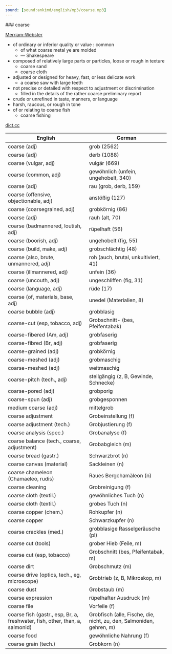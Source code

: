 ```yaml
---
sound: [sound:ankimd/english/mp3/coarse.mp3]
---
```


\### coarse

[Merriam-Webster](https://www.merriam-webster.com/dictionary/coarse)

- of ordinary or inferior quality or value : common
    - of what coarse metal ye are molded
    - — Shakespeare
- composed of relatively large parts or particles, loose or rough in texture
    - coarse sand
    - coarse cloth
- adjusted or designed for heavy, fast, or less delicate work
    - a coarse saw with large teeth
- not precise or detailed with respect to adjustment or discrimination
    - filled in the details of the rather coarse preliminary report
- crude or unrefined in taste, manners, or language
- harsh, raucous, or rough in tone
- of or relating to coarse fish
    - coarse fishing

[dict.cc](https://www.dict.cc/coarse)

| English        | German       |
| -------------- | ------------ |
| coarse (adj) | grob (2562) |
| coarse (adj) | derb (1088) |
| coarse (vulgar, adj) | vulgär (669) |
| coarse (common, adj) | gewöhnlich (unfein, ungehobelt, 340) |
| coarse (adj) | rau (grob, derb, 159) |
| coarse (offensive, objectionable, adj) | anstößig (127) |
| coarse (coarsegrained, adj) | grobkörnig (86) |
| coarse (adj) | rauh (alt, 70) |
| coarse (badmannered, loutish, adj) | rüpelhaft (56) |
| coarse (boorish, adj) | ungehobelt (fig, 55) |
| coarse (build, make, adj) | grobschlächtig (48) |
| coarse (also, brute, unmannered, adj) | roh (auch, brutal, unkultiviert, 41) |
| coarse (illmannered, adj) | unfein (36) |
| coarse (uncouth, adj) | ungeschliffen (fig, 31) |
| coarse (language, adj) | rüde (17) |
| coarse (of, materials, base, adj) | unedel (Materialien, 8) |
| coarse bubble (adj) | grobblasig |
| coarse-cut (esp, tobacco, adj) | Grobschnitt- (bes, Pfeifentabak) |
| coarse-fibered (Am, adj) | grobfaserig |
| coarse-fibred (Br, adj) | grobfaserig |
| coarse-grained (adj) | grobkörnig |
| coarse-meshed (adj) | grobmaschig |
| coarse-meshed (adj) | weitmaschig |
| coarse-pitch (tech., adj) | steilgängig (z, B, Gewinde, Schnecke) |
| coarse-pored (adj) | grobporig |
| coarse-spun (adj) | grobgesponnen |
| medium coarse (adj) | mittelgrob |
| coarse adjustment | Grobeinstellung (f) |
| coarse adjustment (tech.) | Grobjustierung (f) |
| coarse analysis (spec.) | Grobanalyse (f) |
| coarse balance (tech., coarse, adjustment) | Grobabgleich (m) |
| coarse bread (gastr.) | Schwarzbrot (n) |
| coarse canvas (material) | Sackleinen (n) |
| coarse chameleon (Chamaeleo, rudis) | Raues Bergchamäleon (n) |
| coarse cleaning | Grobreinigung (f) |
| coarse cloth (textil.) | gewöhnliches Tuch (n) |
| coarse cloth (textil.) | grobes Tuch (n) |
| coarse copper (chem.) | Rohkupfer (n) |
| coarse copper | Schwarzkupfer (n) |
| coarse crackles (med.) | grobblasige Rasselgeräusche <grobblasige RG> (pl) |
| coarse cut (tools) | grober Hieb (Feile, m) |
| coarse cut (esp, tobacco) | Grobschnitt (bes, Pfeifentabak, m) |
| coarse dirt | Grobschmutz (m) |
| coarse drive (optics, tech., eg, microscope) | Grobtrieb (z, B, Mikroskop, m) |
| coarse dust | Grobstaub (m) |
| coarse expression | rüpelhafter Ausdruck (m) |
| coarse file | Vorfeile (f) |
| coarse fish (gastr., esp, Br, a, freshwater, fish, other, than, a, salmonid) | Grobfisch (alle, Fische, die, nicht, zu, den, Salmoniden, gehren, m) |
| coarse food | gewöhnliche Nahrung (f) |
| coarse grain (tech.) | Grobkorn (n) |
